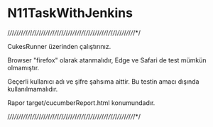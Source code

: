 # N11TaskWithJenkins

/*/*/*/*/*/*/*/*/*/*/*/*/*/*/*/*/*/*/*/*/*/*/*/*/*/*/*/*/*/*/*/*/*/*/*/*/*/*/*/*/*/*/*/*/*/*/*/*/*/*/*/*/*/*/*/*/*/

CukesRunner üzerinden çalıştırınız.

Browser "firefox" olarak atanmalıdır, Edge ve Safari de test mümkün olmamıştır.

Geçerli kullanıcı adı ve şifre şahsıma aittir. Bu testin amacı dışında kullanılmamalıdır.

Rapor target/cucumberReport.html konumundadır.

/*/*/*/*/*/*/*/*/*/*/*/*/*/*/*/*/*/*/*/*/*/*/*/*/*/*/*/*/*/*/*/*/*/*/*/*/*/*/*/*/*/*/*/*/*/*/*/*/*/*/*/*/*/*/*/*/*/
